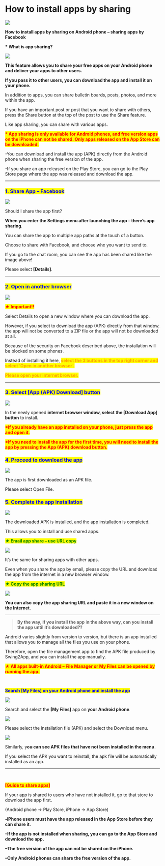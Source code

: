 # How to install apps by sharing

![](https://support.swing2app.com/wp-content/uploads/2019/08/app-sharing.png)

**How to install apps by sharing on Android phone – sharing apps by Facebook**

**\* What is app sharing?**

![](https://support.swing2app.com/wp-content/uploads/2019/08/Picture45.png)

**This feature allows you to share your free apps on your Android phone and deliver your apps to other users.**

**If you pass it to other users, you can download the app and install it on your phone.**

In addition to apps, you can share bulletin boards, posts, photos, and more within the app.

If you have an important post or post that you want to share with others, press the Share button at the top of the post to use the Share feature.

Like app sharing, you can share with various apps.

<mark style="color:red;">**\* App sharing is only available for Android phones, and free version apps on the iPhone can not be shared. Only apps released on the App Store can be downloaded.**</mark>

\-You can download and install the app (APK) directly from the Android phone when sharing the free version of the app.

\-If you share an app released on the Play Store, you can go to the Play Store page where the app was released and download the app.

***

### <mark style="color:blue;">**1. Share App – Facebook**</mark>

![](https://support.swing2app.com/wp-content/uploads/2019/08/Picture45.png)

Should I share the app first?

**When you enter the Settings menu after launching the app – there’s app sharing.**

You can share the app to multiple app paths at the touch of a button.

Choose to share with Facebook, and choose who you want to send to.

If you go to the chat room, you can see the app has been shared like the image above!

Please select **\[Details]**.

***

### <mark style="color:blue;">**2. Open in another browser**</mark>

![](https://support.swing2app.com/wp-content/uploads/2019/08/Picture37.png)

<mark style="color:red;">**★ Important!!**</mark>

Select Details to open a new window where you can download the app.

However, if you select to download the app (APK) directly from that window, the app will not be converted to a ZIP file or the app will not be downloaded at all.

Because of the security on Facebook described above, the installation will be blocked on some phones.

Instead of installing it here, <mark style="color:orange;">**select the 3 buttons in the top right corner and select ‘Open in another browser’.**</mark>

<mark style="color:orange;">**Please open your internet browser.**</mark>

***

### <mark style="color:blue;">**3. Select \[App (APK) Download] button**</mark>

![](https://support.swing2app.com/wp-content/uploads/2019/08/Picture46.png)

In the newly opened **internet browser window, select the \[Download App] button** to install.

<mark style="color:red;">**\*If you already have an app installed on your phone, just press the app and open it.**</mark>

<mark style="color:red;">**\*If you need to install the app for the first time, you will need to install the app by pressing the App (APK) download button.**</mark>



### <mark style="color:blue;">**4. Proceed to download the app**</mark>

![](https://support.swing2app.com/wp-content/uploads/2019/08/Picture47.png)

The app is first downloaded as an APK file.

Please select Open File.



### <mark style="color:blue;">**5. Complete the app installation**</mark>

![](https://support.swing2app.com/wp-content/uploads/2019/08/Picture49.png)

The downloaded APK is installed, and the app installation is completed.

This allows you to install and use shared apps.



<mark style="color:green;">**★ Email app share – use URL copy**</mark>

![](https://support.swing2app.com/wp-content/uploads/2019/08/Picture51.png)

It’s the same for sharing apps with other apps.

Even when you share the app by email, please copy the URL and download the app from the internet in a new browser window.



<mark style="color:green;">**★ Copy the app sharing URL**</mark>

![](https://support.swing2app.com/wp-content/uploads/2019/08/Picture52.png)

**You can also copy the app sharing URL and paste it in a new window on the Internet.**

***

> **By the way, if you install the app in the above way, can you install the app until it’s downloaded??**

Android varies slightly from version to version, but there is an app installed that allows you to manage all the files you use on your phone.

Therefore, open the file management app to find the APK file produced by Swing2App, and you can install the app manually.

<mark style="color:red;">**★ All apps built-in Android – File Manager or My Files can be opened by running the app.**</mark>

**​**

<mark style="color:blue;">**Search \[My Files] on your Android phone and install the app**</mark>

![](https://support.swing2app.com/wp-content/uploads/2019/08/Picture54.png)

Search and select the **\[My Files]** app on **your Android phone**.



![](https://support.swing2app.com/wp-content/uploads/2019/08/Picture58.png)

Please select the installation file (APK) and select the Download menu.



![](https://support.swing2app.com/wp-content/uploads/2019/08/Picture57.png)

Similarly, y**ou can see APK files that have not been installed in the menu.**

If you select the APK you want to reinstall, the apk file will be automatically installed as an app.

***

​

<mark style="color:red;">**\[Guide to share apps]**</mark>

If your app is shared to users who have not installed it, go to that store to download the app first.

(Android phone → Play Store, iPhone → App Store)

**-iPhone users must have the app released in the App Store before they can share it.**

**–If the app is not installed when sharing, you can go to the App Store and download the app.**

**–The free version of the app can not be shared on the iPhone.**

**–Only Android phones can share the free version of the app.**

